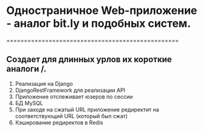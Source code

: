 
# Одностраничное Web-приложение - аналог bit.ly и подобных систем.
=================================================

## Создает для длинных урлов их короткие аналоги <domain>/<subpart>.

1. Реализация на Django
2. DjangoRestFramework для реализации API
3. Приложение отслеживает юзеров по сессии
4. БД MySQL
5. При заходе на сжатый URL приложение редиректит на соответствующий URL (который был сжат)
6. Кэширование редиректов в Redis
